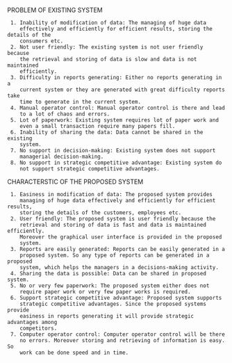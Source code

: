 PROBLEM OF EXISTING SYSTEM

     1. Inability of modification of data: The managing of huge data
        effectively and efficiently for efficient results, storing the details of the
        consumers etc. 
     2. Not user friendly: The existing system is not user friendly because
        the retrieval and storing of data is slow and data is not maintained
        efficiently.
     3. Difficulty in reports generating: Either no reports generating in a
        current system or they are generated with great difficulty reports take
        time to generate in the current system.
     4. Manual operator control: Manual operator control is there and lead
        to a lot of chaos and errors.
     5. Lot of paperwork: Existing system requires lot of paper work and
        even a small transaction require many papers fill. 
     6. Inability of sharing the data: Data cannot be shared in the existing
        system. 
     7. No support in decision-making: Existing system does not support
        managerial decision-making.
     8. No support in strategic competitive advantage: Existing system do
        not support strategic competitive advantages.
CHARACTERSTIC OF THE PROPOSED SYSTEM

     1. Easiness in modification of data: The proposed system provides
        managing of huge data effectively and efficiently for efficient results,
        storing the details of the customers, employees etc. 
     2. User friendly: The proposed system is user friendly because the
        retrieval and storing of data is fast and data is maintained efficiently.
        Moreover the graphical user interface is provided in the proposed
        system.
     3. Reports are easily generated: Reports can be easily generated in a
        proposed system. So any type of reports can be generated in a proposed
        system, which helps the managers in a decisions-making activity.
     4. Sharing the data is possible: Data can be shared in proposed system.
     5. No or very few paperwork: The proposed system either does not
        require paper work or very few paper works is required.
     6. Support strategic competitive advantage: Proposed system supports
        strategic competitive advantages. Since the proposed systems provide
        easiness in reports generating it will provide strategic advantages among
        competitors.
     7. Computer operator control: Computer operator control will be there
        no errors. Moreover storing and retrieving of information is easy. So
        work can be done speed and in time.
